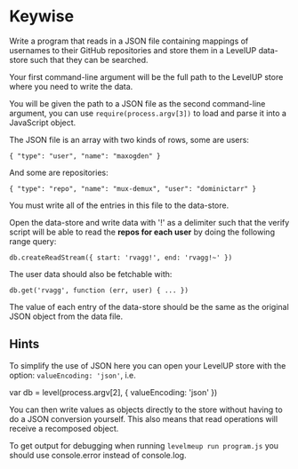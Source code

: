 # Keywise

Write a program that reads in a JSON file containing mappings of
usernames to their GitHub repositories and store them in a LevelUP
data-store such that they can be searched.

Your first command-line argument will be the full path to the LevelUP
store where you need to write the data.

You will be given the path to a JSON file as the second command-line
argument, you can use `require(process.argv[3])` to load and parse
it into a JavaScript object.

The JSON file is an array with two kinds of rows, some are users:

    { "type": "user", "name": "maxogden" }

And some are repositories:

    { "type": "repo", "name": "mux-demux", "user": "dominictarr" }

You must write all of the entries in this file to the data-store.

Open the data-store and write data with '!' as a delimiter such that
the verify script will be able to read the **repos for each user** by
doing the following range query:

    db.createReadStream({ start: 'rvagg!', end: 'rvagg!~' })

The user data should also be fetchable with:

    db.get('rvagg', function (err, user) { ... })

The value of each entry of the data-store should be the same as the
original JSON object from the data file.


## Hints

To simplify the use of JSON here you can open your LevelUP store
with the option: `valueEncoding: 'json'`, i.e.

  var db = level(process.argv[2], { valueEncoding: 'json' })

You can then write values as objects directly to the store without
having to do a JSON conversion yourself. This also means that read
operations will receive a recomposed object.

To get output for debugging when running `levelmeup run program.js`
you should use console.error instead of console.log.
